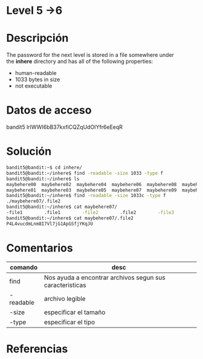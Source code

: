 # Level 5 ->6

# Descripción
The password for the next level is stored in a file somewhere under the **inhere** directory and has all of the following properties:

-   human-readable
-   1033 bytes in size
-   not executable

# Datos de acceso
bandit5
lrIWWI6bB37kxfiCQZqUdOIYfr6eEeqR
# Solución
```bash
bandit5@bandit:~$ cd inhere/
bandit5@bandit:~/inhere$ find -readable -size 1033 -type f
bandit5@bandit:~/inhere$ ls
maybehere00  maybehere02  maybehere04  maybehere06  maybehere08  maybehere10  maybehere12  maybehere14  maybehere16  maybehere18
maybehere01  maybehere03  maybehere05  maybehere07  maybehere09  maybehere11  maybehere13  maybehere15  maybehere17  maybehere19
bandit5@bandit:~/inhere$ find -readable -size 1033c -type f
./maybehere07/.file2
bandit5@bandit:~/inhere$ cat maybehere07/
-file1        .file1        -file2        .file2        -file3        .file3        spaces file1  spaces file2  spaces file3
bandit5@bandit:~/inhere$ cat maybehere07/.file2
P4L4vucdmLnm8I7Vl7jG1ApGSfjYKqJU

```
# Comentarios

|comando|desc|
|-------|-----------|
|find| Nos ayuda a encontrar archivos segun sus caracteristicas|
|-readable| archivo legible|
|-size|especificar el tamaño|
|-type| especificar el tipo|


# Referencias
